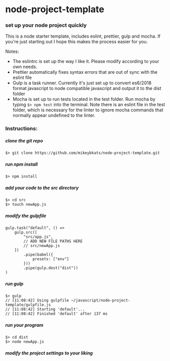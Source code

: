 # node-project-template
### set up your node project quickly

This is a node starter template, includes eslint, prettier, gulp and mocha. If you're just starting out I hope this makes the process easier for you.

Notes:
- The eslintrc is set up the way I like it. Please modify according to your own needs. 
- Prettier automatically fixes syntax errors that are out of sync with the eslint file
- Gulp is a task runner. Currently it's just set up to convert es6/2018 format javascript to node compatible javascript and output it to the dist folder
- Mocha is set up to run tests located in the test folder. Run mocha by typing `$> npm test` into the terminal. Note there is an eslint file in the test folder, which is necessary for the linter to ignore mocha commands that normally appear undefined to the linter.

### Instructions:

##### clone the git repo
```
$> git clone https://github.com/mikeybkats/node-project-template.git
```

##### run npm install
```
$> npm install
```

##### add your code to the src directory
```
$> cd src
$> touch newApp.js
```

##### modify the gulpfile
```
gulp.task("default", () =>
    gulp.src([
        "src/app.js",
        // ADD NEW FILE PATHS HERE
        // src/newApp.js
    ])
        .pipe(babel({
            presets: ["env"]
        }))
        .pipe(gulp.dest("dist"))
)
```

##### run gulp
```
$> gulp
// [11:08:42] Using gulpfile ~/javascript/node-project-template/gulpfile.js
// [11:08:42] Starting 'default'...
// [11:08:42] Finished 'default' after 137 ms
```

##### run your program
```
$> cd dist
$> node newApp.js 
```

##### modify the project settings to your liking
